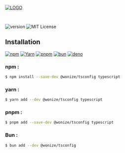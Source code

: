 <p align="center">

[![LOGO][LOGO]][HOMEPAGE]

<br/>

![version][VERSION_BADGE]
![MIT License][LICENSE_BADGE]

</p>

## Installation

[![npm][INSTALLATION_NPM_BADGE]][INSTALLATION_NPM]
[![Yarn][INSTALLATION_YARN_BADGE]][INSTALLATION_YARN]
[![pnpm][INSTALLATION_PNPM_BADGE]][INSTALLATION_PNPM]
[![bun][INSTALLATION_BUN_BADGE]][INSTALLATION_BUN]
[![deno][INSTALLATION_DENO_BADGE]][INSTALLATION_DENO]

### npm :

```sh
$ npm install --save-dev @wonize/tsconfig typescript
```

### yarn :

```sh
$ yarn add --dev @wonize/tsconfig typescript
```

### pnpm :

```sh
$ pnpm add --save-dev @wonize/tsconfig typescript
```

### Bun :

```sh
$ bun add --dev @wonize/tsconfig
```

<!-- URL -->

[LOGO]: https://raw.githubusercontent.com/wonize/tsconfig/main/assets/logo.svg
[HOMEPAGE]: https://github.com/wonize/tsconfig
[INSTALLATION_NPM_BADGE]: https://img.shields.io/static/v1?style=for-the-badge&message=npm&color=CB3837&logo=npm&logoColor=FFFFFF&label=
[INSTALLATION_YARN_BADGE]: https://img.shields.io/static/v1?style=for-the-badge&message=Yarn&color=2C8EBB&logo=Yarn&logoColor=FFFFFF&label=
[INSTALLATION_PNPM_BADGE]: https://img.shields.io/static/v1?style=for-the-badge&message=pnpm&color=FF6C37&logo=pnpm&logoColor=FFFFFF&label=
[INSTALLATION_BUN_BADGE]: https://img.shields.io/static/v1?style=for-the-badge&message=bun&color=E2BD8C&logo=bun&logoColor=FFFFFF&label=
[INSTALLATION_DENO_BADGE]: https://img.shields.io/static/v1?style=for-the-badge&message=deno&color=323232&logo=deno&logoColor=FFFFFF&label=
[INSTALLATION_NPM]: #npm
[INSTALLATION_YARN]: #yarn
[INSTALLATION_PNPM]: #pnpm
[INSTALLATION_BUN]: #bun
[INSTALLATION_DENO]: https://deno.land/manual@v1.36.4/examples/manage_dependencies
[VERSION_BADGE]: https://img.shields.io/npm/v/@wonize/tsconfig?color=00273F&label=VERSION&style=flat-square
[LICENSE_BADGE]: https://img.shields.io/npm/l/@wonize/tsconfig?color=00273F&label=LICENSE&style=flat-square

